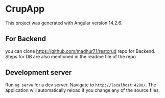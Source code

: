 # CrupApp

This project was generated with Angular version 14.2.6.

## For Backend

you can clone https://github.com/madhur71/restcrud repo for Backend. Steps for DB are also mentioned in the readme file of the repo 

## Development server

Run `ng serve` for a dev server. Navigate to `http://localhost:4200/`. The application will automatically reload if you change any of the source files.
